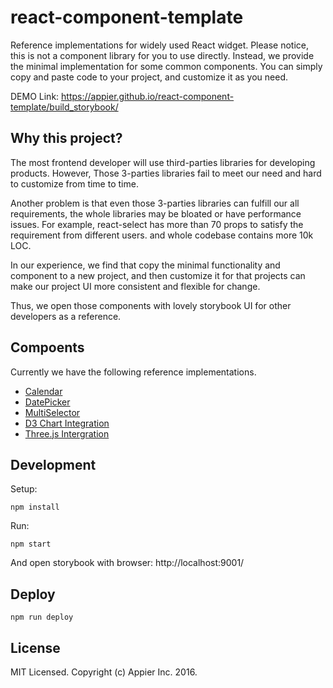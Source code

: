 # react-component-template

Reference implementations for widely used React widget.
Please notice, this is not a component library for you to use directly.
Instead, we provide the minimal implementation for some common components.
You can simply copy and paste code to your project, and customize it as you need.

DEMO Link: https://appier.github.io/react-component-template/build_storybook/

## Why this project?

The most frontend developer will use third-parties libraries for developing products.
However, Those 3-parties libraries fail to meet our need and hard to customize from time to time.

Another problem is that even those 3-parties libraries can fulfill our all requirements, the whole libraries may be bloated or have performance issues. For example, react-select has more than 70 props to satisfy the requirement from different users. and whole codebase contains more 10k LOC.

In our experience, we find that copy the minimal functionality and component to a new project, and then customize it for that projects can make our project UI more consistent and flexible for change.

Thus, we open those components with lovely storybook UI for other developers as a reference.


## Compoents

Currently we have the following reference implementations.

* [Calendar](https://github.com/appier/react-component-template/tree/master/src/Calendar)
* [DatePicker](https://github.com/appier/react-component-template/tree/master/src/DatePicker)
* [MultiSelector](https://github.com/appier/react-component-template/tree/master/src/MultiSelector)
* [D3 Chart Integration](https://github.com/appier/react-component-template/tree/master/src/D3)
* [Three.js Intergration](https://github.com/appier/react-component-template/tree/master/src/ThreeRender)


## Development

Setup:

```
npm install
```

Run:

```
npm start
```

And open storybook with browser: http://localhost:9001/

## Deploy

```
npm run deploy
```


## License

MIT Licensed. Copyright (c) Appier Inc. 2016.